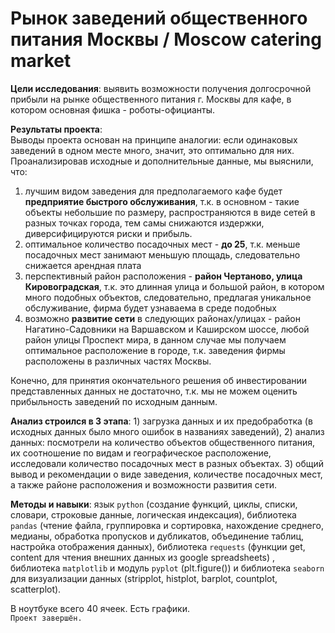 # Рынок заведений общественного питания Москвы / Moscow catering market
   
**Цели исследования**: выявить возможности получения долгосрочной прибыли на рынке общественного питания г. Москвы для кафе, в котором основная фишка - роботы-официанты.   
     
**Результаты проекта**:   
Выводы проекта основан на принципе аналогии: если одинаковых заведений в одном месте много, значит, это оптимально для них.  
Проанализировав исходные и дополнительные данные, мы выяснили, что:  
1) лучшим видом заведения для предполагаемого кафе будет **предприятие быстрого обслуживания**, т.к. в основном - такие объекты небольшие по размеру, распространяются в виде сетей в разных точках города, тем самы снижаются издержки, диверсифицируются риски и прибыль.   
2) оптимальное количество посадочных мест - **до 25**, т.к. меньше посадочных мест занимают меньшую площадь, следовательно снижается арендная плата  
3) перспективный район расположения - **район Чертаново, улица Кировоградская**, т.к. это длинная улица и большой район, в котором много подобных объектов, следовательно, предлагая уникальное обслуживание, фирма будет узнаваема в среде подобных  
4) возможно **развитие сети** в следующих районах/улицах -  район Нагатино-Садовники на Варшавском и Каширском шоссе, любой район улицы Проспект мира, в данном случае мы получаем оптимальное расположение в городе, т.к. заведения фирмы расположены в различных частях Москвы.  
  
Конечно, для принятия окончательного решения об инвестировании представленных данных не достаточно, т.к. мы не можем оценить прибыльность заведений по исходным данным.  

**Анализ строился в 3 этапа**: 1) загрузка данных и их предобработка (в исходных данных было много ошибок в названиях заведений), 2) анализ данных: посмотрели на количество объектов общественного питания, их соотношение по видам и географическое расположение, исследовали количество посадочных мест в разных объектах. 3) общий вывод и рекомендации о виде заведения, количестве посадочных мест, а также районе расположения и возможности развития сети.     
 
**Методы и навыки**: язык `python` (создание функций, циклы, списки, словари, строковые данные, логическая индексация), библиотека `pandas` (чтение файла, группировка и сортировка, нахождение среднего, медианы, обработка пропусков и дубликатов, объединение таблиц, настройка отображения данных), библиотека `requests` (функции get, content для чтения внешних данных из google spreadsheets) , библиотека `matplotlib` и модуль `pyplot` (plt.figure()) и библиотека `seaborn` для визуализации данных (stripplot, histplot, barplot, countplot, scatterplot).

В ноутбуке всего 40 ячеек. Есть графики.  
`Проект завершён.`
